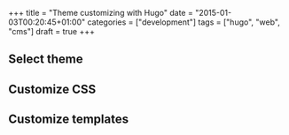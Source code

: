 +++
title = "Theme customizing with Hugo"
date = "2015-01-03T00:20:45+01:00"
categories = ["development"]
tags = ["hugo", "web", "cms"]
draft = true
+++

## Select theme

## Customize CSS

## Customize templates
